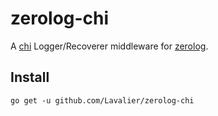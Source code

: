 # zerolog-chi
A [chi](https://github.com/go-chi/chi) Logger/Recoverer middleware for [zerolog](https://github.com/rs/zerolog).

## Install
`go get -u github.com/Lavalier/zerolog-chi`
